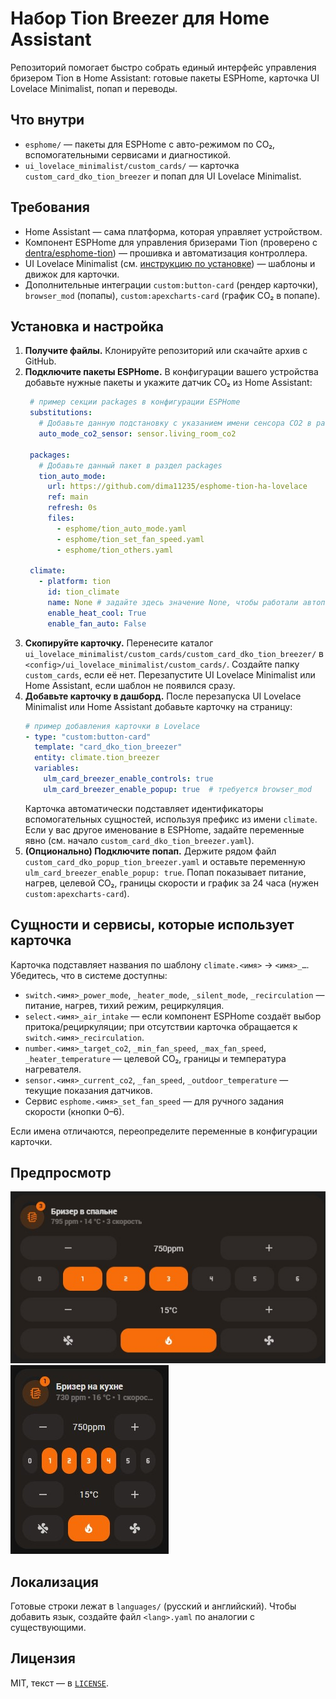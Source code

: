 # Набор Tion Breezer для Home Assistant

Репозиторий помогает быстро собрать единый интерфейс управления бризером Tion в Home Assistant: готовые пакеты ESPHome, карточка UI Lovelace Minimalist, попап и переводы.

## Что внутри
- `esphome/` — пакеты для ESPHome с авто-режимом по CO₂, вспомогательными сервисами и диагностикой.
- `ui_lovelace_minimalist/custom_cards/` — карточка `custom_card_dko_tion_breezer` и попап для UI Lovelace Minimalist.

## Требования
- Home Assistant — сама платформа, которая управляет устройством.
- Компонент ESPHome для управления бризерами Tion (проверено с [dentra/esphome-tion](https://github.com/dentra/esphome-tion)) — прошивка и автоматизация контроллера.
- UI Lovelace Minimalist (см. [инструкцию по установке](https://ui-lovelace-minimalist.github.io/UI/setup/installation/)) — шаблоны и движок для карточки.
- Дополнительные интеграции `custom:button-card` (рендер карточки), `browser_mod` (попапы), `custom:apexcharts-card` (график CO₂ в попапе).

## Установка и настройка
1. **Получите файлы.** Клонируйте репозиторий или скачайте архив с GitHub.
2. **Подключите пакеты ESPHome.** В конфигурации вашего устройства добавьте нужные пакеты и укажите датчик CO₂ из Home Assistant:
   ```yaml
    # пример секции packages в конфигурации ESPHome
    substitutions:
      # Добавьте данную подстановку с указанием имени сенсора CO2 в раздел substitutions
      auto_mode_co2_sensor: sensor.living_room_co2

    packages:
      # Добавьте данный пакет в раздел packages
      tion_auto_mode:
        url: https://github.com/dima11235/esphome-tion-ha-lovelace
        ref: main
        refresh: 0s
        files:
          - esphome/tion_auto_mode.yaml
          - esphome/tion_set_fan_speed.yaml
          - esphome/tion_others.yaml

    climate:
      - platform: tion
        id: tion_climate
        name: None # задайте здесь значение None, чтобы работали автоподстановки в каточке
        enable_heat_cool: True
        enable_fan_auto: False
   ```
3. **Скопируйте карточку.** Перенесите каталог `ui_lovelace_minimalist/custom_cards/custom_card_dko_tion_breezer/` в `<config>/ui_lovelace_minimalist/custom_cards/`. Создайте папку `custom_cards`, если её нет. Перезапустите UI Lovelace Minimalist или Home Assistant, если шаблон не появился сразу.
4. **Добавьте карточку в дашборд.** После перезапуска UI Lovelace Minimalist или Home Assistant добавьте карточку на страницу:
   ```yaml
   # пример добавления карточки в Lovelace
   - type: "custom:button-card"
     template: "card_dko_tion_breezer"
     entity: climate.tion_breezer
     variables:
       ulm_card_breezer_enable_controls: true
       ulm_card_breezer_enable_popup: true  # требуется browser_mod
   ```
   Карточка автоматически подставляет идентификаторы вспомогательных сущностей, используя префикс из имени `climate`. Если у вас другое именование в ESPHome, задайте переменные явно (см. начало `custom_card_dko_tion_breezer.yaml`).
5. **(Опционально) Подключите попап.** Держите рядом файл `custom_card_dko_popup_tion_breezer.yaml` и оставьте переменную `ulm_card_breezer_enable_popup: true`. Попап показывает питание, нагрев, целевой CO₂, границы скорости и график за 24 часа (нужен `custom:apexcharts-card`).

## Сущности и сервисы, которые использует карточка
Карточка подставляет названия по шаблону `climate.<имя>` → `<имя>_…`. Убедитесь, что в системе доступны:
- `switch.<имя>_power_mode`, `_heater_mode`, `_silent_mode`, `_recirculation` — питание, нагрев, тихий режим, рециркуляция.
- `select.<имя>_air_intake` — если компонент ESPHome создаёт выбор притока/рециркуляции; при отсутствии карточка обращается к `switch.<имя>_recirculation`.
- `number.<имя>_target_co2`, `_min_fan_speed`, `_max_fan_speed`, `_heater_temperature` — целевой CO₂, границы и температура нагревателя.
- `sensor.<имя>_current_co2`, `_fan_speed`, `_outdoor_temperature` — текущие показания датчиков.
- Сервис `esphome.<имя>_set_fan_speed` — для ручного задания скорости (кнопки 0–6).

Если имена отличаются, переопределите переменные в конфигурации карточки.

## Предпросмотр
![Полный вид карточки](images/big.jpg)
![Компактный вид карточки](images/small.jpg)

## Локализация
Готовые строки лежат в `languages/` (русский и английский). Чтобы добавить язык, создайте файл `<lang>.yaml` по аналогии с существующими.

## Лицензия
MIT, текст — в [`LICENSE`](LICENSE).









